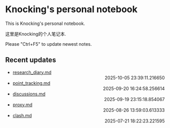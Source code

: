 
# Knocking's personal notebook

This is Knocking's personal notebook.

这里是Knocking的个人笔记本.

Please "Ctrl+F5" to update newest notes.

## Recent updates
- [research_diary.md](papers/research_diary/) <div style="text-align: right">2025-10-05 23:39:11.216650</div>
- [point_tracking.md](papers/point_tracking/) <div style="text-align: right">2025-09-20 16:24:58.256614</div>
- [discussions.md](papers/discussions/) <div style="text-align: right">2025-09-19 23:15:18.854067</div>
- [proxy.md](docker/proxy/) <div style="text-align: right">2025-08-26 13:59:03.613333</div>
- [clash.md](Web/clash/) <div style="text-align: right">2025-07-21 18:22:23.221595</div>
